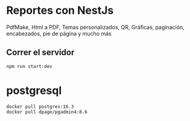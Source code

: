 # Reportes con NestJs

PdfMake, Html a PDF, Temas personalizados, QR, Gráficas, paginación, encabezados, pie de página y mucho más

## Correr el servidor

```sh
npm run start:dev
```

# postgresql
```sh
docker pull postgres:16.3
docker pull dpage/pgadmin4:8.6 
```